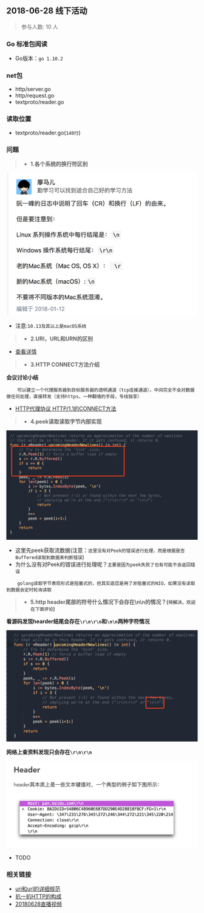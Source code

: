 ## 2018-06-28 线下活动

>参与人数: 10 人

### Go 标准包阅读

- Go版本：`go 1.10.2`

### net包

- http/server.go
- http/request.go
- textproto/reader.go

### 读取位置

- textproto/reader.go(`140行`)

### 问题

>* **1.各个系统的换行符区别**

![](./images/20180628-1.jpeg)

- 注意:`10.13及其以上是macOS系统`

>* **2.URI，URL和URN的区别**

- [查看详情](http://www.cnblogs.com/hust-ghtao/p/4724885.html)

>* **3.HTTP CONNECT方法介绍**

**会议讨论小结**

```
	可以建立一个代理服务器到目标服务器的透明通道（tcp连接通道），中间完全不会对数据做任何处理，直接转发（支持https，一种翻墙的手段，专线独享）
```

- [HTTP代理协议 HTTP/1.1的CONNECT方法](https://www.web-tinker.com/article/20055.html)

>* **4.peek读取读取字节内部实现**

![](./images/20180628-4.jpeg)

- 这里先peek获取流数据(注意：`这里没有对Peek的错误进行处理，而是根据是否Buffered读取到数据来判断错误`)
- 为什么没有对Peek的错误进行处理呢？`主要是因为peek失败了也有可能不会返回错误`

```
	golang读取字节表现形式是阻塞式的，但其实底层是用了非阻塞式的NIO，如果没有读取到数据会定时轮询读取
```

>* **5.http header尾部的符号什么情况下会存在\n\n的情况？(`待解决，欢迎在下面评论`)**

**看源码发现hearder结尾会存在`\r\n\r\n`和`\n\n`两种字符情况**

![](./images/20180628-2.jpeg)

**网络上查资料发现只会存在`\r\n\r\n`**

![](./images/20180628-3.jpeg)

- TODO                 


### 相关链接

- [uri和url的详细规范](https://tools.ietf.org/html/rfc3986)
- [扒一扒HTTP的构成](http://mrpeak.cn/blog/http-constitution/)
- [20180628直播视频](https://www.youtube.com/watch?v=xodlVBWxTYM)
